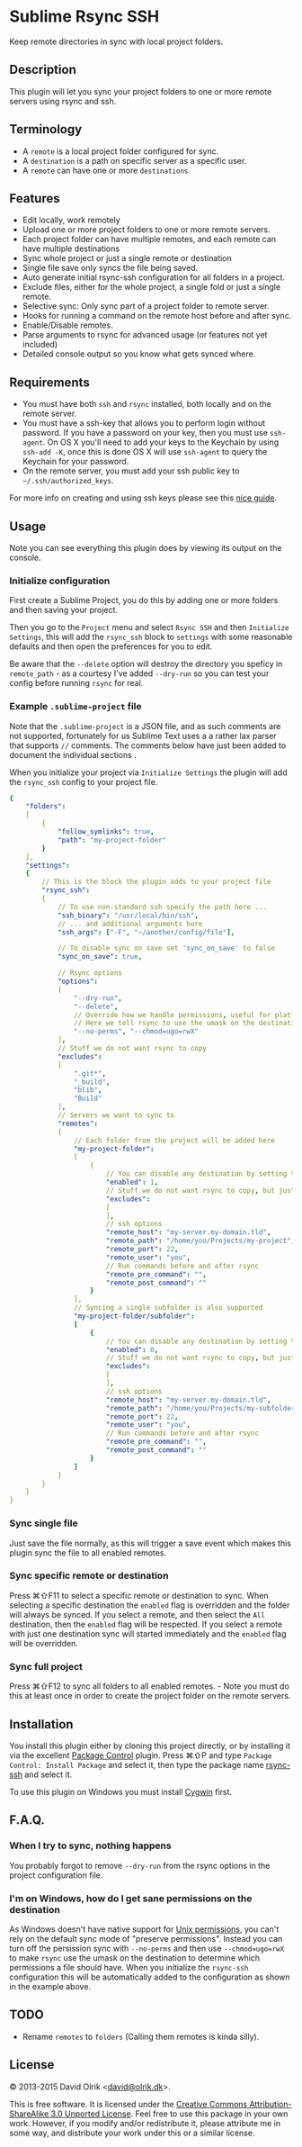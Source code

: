 # Sublime Rsync SSH

Keep remote directories in sync with local project folders.

## Description

This plugin will let you sync your project folders to one or more remote servers using rsync and ssh.

## Terminology

- A `remote` is a local project folder configured for sync.
- A `destination` is a path on specific server as a specific user.
- A `remote` can have one or more `destinations`

## Features

- Edit locally, work remotely
- Upload one or more project folders to one or more remote servers.
- Each project folder can have multiple remotes, and each remote can have multiple destinations
- Sync whole project or just a single remote or destination
- Single file save only syncs the file being saved.
- Auto generate initial rsync-ssh configuration for all folders in a project.
- Exclude files, either for the whole project, a single fold or just a single remote.
- Selective sync: Only sync part of a project folder to remote server.
- Hooks for running a command on the remote host before and after sync.
- Enable/Disable remotes.
- Parse arguments to rsync for advanced usage (or features not yet included)
- Detailed console output so you know what gets synced where.

## Requirements

- You must have both `ssh` and `rsync` installed, both locally and on the remote server.
- You must have a ssh-key that allows you to perform login without password. If you have a password on your key, then you must use `ssh-agent`. On OS X you'll need to add your keys to the Keychain by using `ssh-add -K`, once this is done OS X will use `ssh-agent` to query the Keychain for your password.
- On the remote server, you must add your ssh public key to `~/.ssh/authorized_keys`.

For more info on creating and using ssh keys please see this [nice guide](https://help.github.com/articles/set-up-git#password-caching).

## Usage

Note you can see everything this plugin does by viewing its output on the console.

### Initialize configuration

First create a Sublime Project, you do this by adding one or more folders and then saving your project.

Then you go to the `Project` menu and select `Rsync SSH` and then `Initialize Settings`, this will add the `rsync_ssh` block to `settings` with some reasonable defaults and then open the preferences for you to edit.

Be aware that the `--delete` option will destroy the directory you speficy in `remote_path` - as a courtesy I've added `--dry-run` so you can test your config before running `rsync` for real.

### Example `.sublime-project` file

Note that the `.sublime-project` is a JSON file, and as such comments are not supported, fortunately for us Sublime Text uses a a rather lax parser that supports `//` comments.
The comments below have just been added to document the individual sections .

When you initialize your project via `Initialize Settings` the plugin will add the `rsync_ssh` config to your project file.

```yaml
{
    "folders":
    [
        {
            "follow_symlinks": true,
            "path": "my-project-folder"
        }
    ],
    "settings":
    {
        // This is the block the plugin adds to your project file
        "rsync_ssh":
        {
            // To use non-standard ssh specify the path here ...
            "ssh_binary": "/usr/local/bin/ssh",
            // ... and additional arguments here
            "ssh_args": ["-F", "~/another/config/file"],

            // To disable sync on save set 'sync_on_save' to false
            "sync_on_save": true,

            // Rsync options
            "options":
            [
                "--dry-run",
                "--delete",
                // Override how we handle permissions, useful for platforms that does not support Unix permissions.
                // Here we tell rsync to use the umask on the destination to set the permissions
                "--no-perms", "--chmod=ugo=rwX"
            ],
            // Stuff we do not want rsync to copy
            "excludes":
            [
                ".git*",
                "_build",
                "blib",
                "Build"
            ],
            // Servers we want to sync to
            "remotes":
            {
                // Each folder from the project will be added here
                "my-project-folder":
                [
                    {
                        // You can disable any destination by setting this value to 0
                        "enabled": 1,
                        // Stuff we do not want rsync to copy, but just for this destination
                        "excludes":
                        [
                        ],
                        // ssh options
                        "remote_host": "my-server.my-domain.tld",
                        "remote_path": "/home/you/Projects/my-project",
                        "remote_port": 22,
                        "remote_user": "you",
                        // Run commands before and after rsync
                        "remote_pre_command": "",
                        "remote_post_command": ""
                    }
                ],
                // Syncing a single subfolder is also supported
                "my-project-folder/subfolder":
                [
                    {
                        // You can disable any destination by setting this value to 0
                        "enabled": 0,
                        // Stuff we do not want rsync to copy, but just for this destination
                        "excludes":
                        [
                        ],
                        // ssh options
                        "remote_host": "my-server.my-domain.tld",
                        "remote_path": "/home/you/Projects/my-subfolder-target",
                        "remote_port": 22,
                        "remote_user": "you",
                        // Run commands before and after rsync
                        "remote_pre_command": "",
                        "remote_post_command": ""
                    }
                ]
            }
        }
    }
}
```

### Sync single file

Just save the file normally, as this will trigger a save event which makes this plugin sync the file to all enabled remotes.

### Sync specific remote or destination

Press ⌘⇧F11 to select a specific remote or destination to sync. When selecting a specific destination the `enabled` flag is overridden and the folder will always be synced.
If you select a remote, and then select the `All` destination, then the `enabled` flag will be respected.
If you select a remote with just one destination sync will started immediately and the `enabled` flag will be overridden.

### Sync full project

Press ⌘⇧F12 to sync all folders to all enabled remotes. - Note you must do this at least once in order to create the project folder on the remote servers.

## Installation

You install this plugin either by cloning this project directly, or by installing it via the excellent [Package Control](http://packagecontrol.io) plugin. Press ⌘⇧P and type `Package Control: Install Package` and select it, then type the package name [rsync-ssh](https://packagecontrol.io/packages/Rsync%20SSH) and select it.

To use this plugin on Windows you must install [Cygwin](https://www.cygwin.com) first.

## F.A.Q.

### When I try to sync, nothing happens

You probably forgot to remove `--dry-run` from the rsync options in the project configuration file.

### I'm on Windows, how do I get sane permissions on the destination

As Windows doesn't have native support for [Unix permissions](https://en.wikipedia.org/wiki/File_system_permissions#Traditional_Unix_permissions), you can't rely on the default sync mode of "preserve permissions".
Instead you can turn off the persission sync with `--no-perms` and then use `--chmod=ugo=rwX` to make `rsync` use the umask on the destination to determine which permissions a file should have.
When you initialize the `rsync-ssh` configuration this will be automatically added to the configuration as shown in the example above.

## TODO

- Rename `remotes` to `folders` (Calling them remotes is kinda silly).

## License

&copy; 2013-2015 David Olrik <[david@olrik.dk](mailto:david@olrik.dk)>.

This is free software. It is licensed under the [Creative Commons Attribution-ShareAlike 3.0 Unported License](http://creativecommons.org/licenses/by-sa/3.0/). Feel free to use this package in your own work. However, if you modify and/or redistribute it, please attribute me in some way, and distribute your work under this or a similar license.
